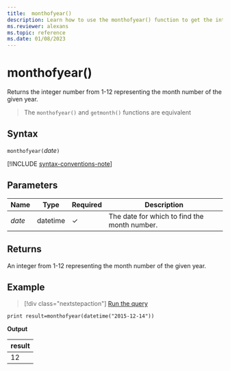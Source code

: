 ```yaml
---
title:  monthofyear()
description: Learn how to use the monthofyear() function to get the integer representation of the month.
ms.reviewer: alexans
ms.topic: reference
ms.date: 01/08/2023
---
```

# monthofyear()

Returns the integer number from 1-12 representing the month number of the given year.

> The `monthofyear()` and `getmonth()` functions are equivalent

## Syntax

`monthofyear(`*date*`)`

[!INCLUDE [syntax-conventions-note](../../includes/syntax-conventions-note.md)]

## Parameters

| Name | Type | Required | Description |
|--|--|--|--|
| *date* | datetime | &check; | The date for which to find the month number. |

## Returns

An integer from 1-12 representing the month number of the given year.

## Example

> [!div class="nextstepaction"]
> <a href="https://dataexplorer.azure.com/clusters/help/databases/Samples?query=H4sIAAAAAAAAAysoyswrUShKLS7NKbHNzc8rychPq0xNLNJISSxJLcnMTdVQMjIwNNU1NNI1NFHS1AQAVHohRTAAAAA=" target="_blank">Run the query</a>

```kusto
print result=monthofyear(datetime("2015-12-14"))
```

**Output**

|result|
|--|
|12|
